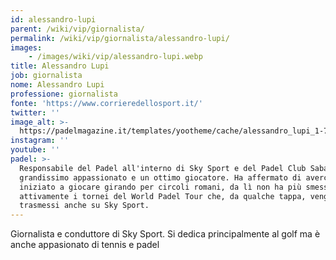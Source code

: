 ```yaml
---
id: alessandro-lupi
parent: /wiki/vip/giornalista/
permalink: /wiki/vip/giornalista/alessandro-lupi/
images:
    - /images/wiki/vip/alessandro-lupi.webp
title: Alessandro Lupi
job: giornalista
nome: Alessandro Lupi
professione: giornalista
fonte: 'https://www.corrieredellosport.it/'
twitter: ''
image_alt: >-
  https://padelmagazine.it/templates/yootheme/cache/alessandro_lupi_1-7ffb453a.jpeg
instagram: ''
youtube: ''
padel: >-
  Responsabile del Padel all'interno di Sky Sport e del Padel Club Sabaudia è un
  grandissimo appassionato e un ottimo giocatore. Ha affermato di averci
  iniziato a giocare girando per circoli romani, da lì non ha più smesso. Segue
  attivamente i tornei del World Padel Tour che, da qualche tappa, vengono
  trasmessi anche su Sky Sport.
---
```

Giornalista e conduttore di Sky Sport. Si dedica principalmente al golf ma è anche appasionato di tennis e padel